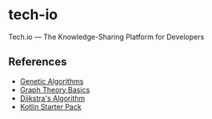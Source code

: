 # tech-io
Tech.io — The Knowledge-Sharing Platform for Developers

## References
* [Genetic Algorithms](https://tech.io/playgrounds/334/genetic-algorithms/history)
* [Graph Theory Basics](https://tech.io/playgrounds/5470/graph-theory-basics/basics)
* [Dijkstra's Algorithm](https://tech.io/playgrounds/1608/shortest-paths-with-dijkstras-algorithm/introduction)
* [Kotlin Starter Pack](https://tech.io/playgrounds/5529/kotlin-starter-pack/about-this-playground)
